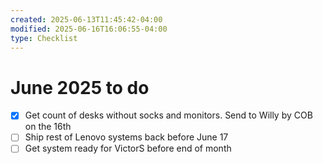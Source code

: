 ```yaml
---
created: 2025-06-13T11:45:42-04:00
modified: 2025-06-16T16:06:55-04:00
type: Checklist
---
```


# June 2025 to do

- [x] Get count of desks without socks and monitors. Send to Willy by COB on the 16th
- [ ] Ship rest of Lenovo systems back before June 17
- [ ] Get system ready for VictorS before end of month
